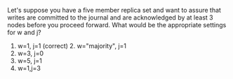 Let's suppose you have a five member replica set and want to assure that writes are committed to the journal and are acknowledged by at least 3 nodes before you proceed forward. What would be the appropriate settings for w and j?

1. w=1, j=1
(correct) 2. w="majority", j=1
3. w=3, j=0
4. w=5, j=1
5. w=1,j=3